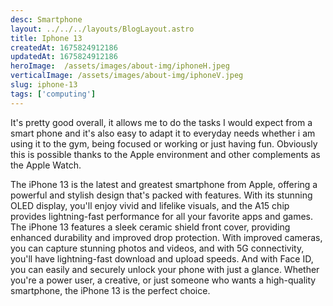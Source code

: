 ```yaml
---
desc: Smartphone
layout: ../../../layouts/BlogLayout.astro
title: Iphone 13
createdAt: 1675824912186
updatedAt: 1675824912186
heroImage:  /assets/images/about-img/iphoneH.jpeg
verticalImage: /assets/images/about-img/iphoneV.jpeg
slug: iphone-13
tags: ['computing']
---
```


It's pretty good overall, it allows me to do the tasks I would expect from a smart phone and it's also easy to adapt it to everyday needs whether i am using it to the gym, being focused or working or just having fun. Obviously this is possible thanks to the Apple environment and other complements as the Apple Watch.

The iPhone 13 is the latest and greatest smartphone from Apple, offering a powerful and stylish design that's packed with features. With its stunning OLED display, you'll enjoy vivid and lifelike visuals, and the A15 chip provides lightning-fast performance for all your favorite apps and games. The iPhone 13 features a sleek ceramic shield front cover, providing enhanced durability and improved drop protection. With improved cameras, you can capture stunning photos and videos, and with 5G connectivity, you'll have lightning-fast download and upload speeds. And with Face ID, you can easily and securely unlock your phone with just a glance. Whether you're a power user, a creative, or just someone who wants a high-quality smartphone, the iPhone 13 is the perfect choice.
